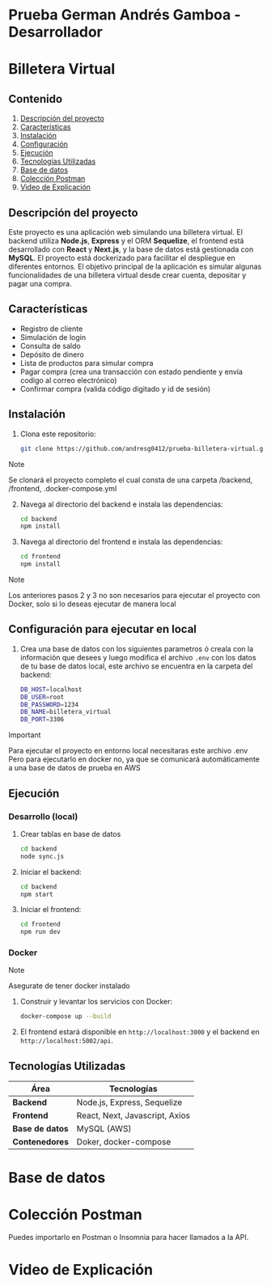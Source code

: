 # Prueba German Andrés Gamboa - Desarrollador

# Billetera Virtual

## Contenido

1. [Descripción del proyecto](#descripción-del-proyecto)
2. [Características](#características)
3. [Instalación](#instalación)
4. [Configuración](#configuración)
5. [Ejecución](#ejecución)
6. [Tecnologías Utilizadas](#tecnologías-utilizadas)
7. [Base de datos](#basededatos)
8. [Colección Postman](#colección-postman)
9. [Video de Explicación](#video-de-explicación)

## Descripción del proyecto

Este proyecto es una aplicación web simulando una billetera virtual. El backend utiliza **Node.js**, **Express** y el ORM **Sequelize**, el frontend está desarrollado con **React** y **Next.js**, y la base de datos está gestionada con **MySQL**. El proyecto está dockerizado para facilitar el despliegue en diferentes entornos. El objetivo principal de la aplicación es simular algunas funcionalidades de una billetera virtual desde crear cuenta, depositar y pagar una compra.


## Características

- Registro de cliente
- Simulación de login
- Consulta de saldo
- Depósito de dinero
- Lista de productos para simular compra
- Pagar compra (crea una transacción con estado pendiente y envía codigo al correo electrónico)
- Confirmar compra (valida código digitado y id de sesión)


## Instalación

1. Clona este repositorio:
   ```bash
   git clone https://github.com/andresg0412/prueba-billetera-virtual.git
   ```

> [!NOTE]
> Se clonará el proyecto completo el cual consta de una carpeta /backend, /frontend, .docker-compose.yml


2. Navega al directorio del backend e instala las dependencias:

   ```bash
   cd backend
   npm install
   ```

3. Navega al directorio del frontend e instala las dependencias:
   ```bash
   cd frontend
   npm install
   ```

> [!NOTE]
> Los anteriores pasos 2 y 3 no son necesarios para ejecutar el proyecto con Docker, solo si lo deseas ejecutar de manera local


## Configuración para ejecutar en local

1. Crea una base de datos con los siguientes parametros ó creala con la información que desees y luego modifica el archivo `.env` con los datos de tu base de datos local, este archivo se encuentra en la carpeta del backend:

   ```bash
   DB_HOST=localhost
   DB_USER=root
   DB_PASSWORD=1234
   DB_NAME=billetera_virtual
   DB_PORT=3306
   ```

> [!IMPORTANT]
> Para ejecutar el proyecto en entorno local necesitaras este archivo .env
> Pero para ejecutarlo en docker no, ya que se comunicará automáticamente a una base de datos de prueba en AWS


## Ejecución

### Desarrollo (local)

1. Crear tablas en base de datos

   ```bash
   cd backend
   node sync.js
   ```


2. Iniciar el backend:

   ```bash
   cd backend
   npm start
   ```

2. Iniciar el frontend:

   ```bash
   cd frontend
   npm run dev
   ```


### Docker

> [!NOTE]
> Asegurate de tener docker instalado

1. Construir y levantar los servicios con Docker:

   ```bash
   docker-compose up --build
   ```

2. El frontend estará disponible en `http://localhost:3000` y el backend en `http://localhost:5002/api`.



## Tecnologías Utilizadas

| Área              | Tecnologías                    |
| ----------------- | ------------------------------ |
| **Backend**       | Node.js, Express, Sequelize    |
| **Frontend**      | React, Next, Javascript, Axios |
| **Base de datos** | MySQL (AWS)                    |
| **Contenedores**  | Doker, docker-compose          |


# Base de datos



# Colección Postman

Puedes importarlo en Postman o Insomnia para hacer llamados a la API.



# Video de Explicación